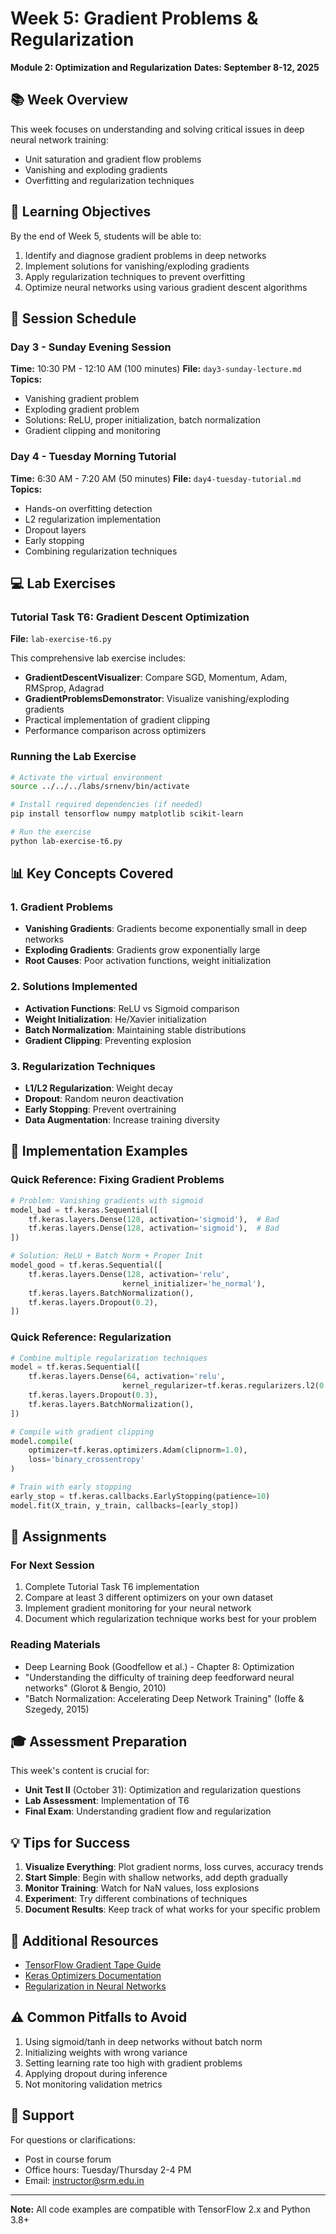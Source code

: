 # Week 5: Gradient Problems & Regularization
**Module 2: Optimization and Regularization**
**Dates: September 8-12, 2025**

## 📚 Week Overview
This week focuses on understanding and solving critical issues in deep neural network training:
- Unit saturation and gradient flow problems
- Vanishing and exploding gradients
- Overfitting and regularization techniques

## 🎯 Learning Objectives
By the end of Week 5, students will be able to:
1. Identify and diagnose gradient problems in deep networks
2. Implement solutions for vanishing/exploding gradients
3. Apply regularization techniques to prevent overfitting
4. Optimize neural networks using various gradient descent algorithms

## 📅 Session Schedule

### Day 3 - Sunday Evening Session
**Time:** 10:30 PM - 12:10 AM (100 minutes)
**File:** `day3-sunday-lecture.md`
**Topics:**
- Vanishing gradient problem
- Exploding gradient problem
- Solutions: ReLU, proper initialization, batch normalization
- Gradient clipping and monitoring

### Day 4 - Tuesday Morning Tutorial
**Time:** 6:30 AM - 7:20 AM (50 minutes)
**File:** `day4-tuesday-tutorial.md`
**Topics:**
- Hands-on overfitting detection
- L2 regularization implementation
- Dropout layers
- Early stopping
- Combining regularization techniques

## 💻 Lab Exercises

### Tutorial Task T6: Gradient Descent Optimization
**File:** `lab-exercise-t6.py`

This comprehensive lab exercise includes:
- **GradientDescentVisualizer**: Compare SGD, Momentum, Adam, RMSprop, Adagrad
- **GradientProblemsDemonstrator**: Visualize vanishing/exploding gradients
- Practical implementation of gradient clipping
- Performance comparison across optimizers

### Running the Lab Exercise
```bash
# Activate the virtual environment
source ../../../labs/srnenv/bin/activate

# Install required dependencies (if needed)
pip install tensorflow numpy matplotlib scikit-learn

# Run the exercise
python lab-exercise-t6.py
```

## 📊 Key Concepts Covered

### 1. Gradient Problems
- **Vanishing Gradients**: Gradients become exponentially small in deep networks
- **Exploding Gradients**: Gradients grow exponentially large
- **Root Causes**: Poor activation functions, weight initialization

### 2. Solutions Implemented
- **Activation Functions**: ReLU vs Sigmoid comparison
- **Weight Initialization**: He/Xavier initialization
- **Batch Normalization**: Maintaining stable distributions
- **Gradient Clipping**: Preventing explosion

### 3. Regularization Techniques
- **L1/L2 Regularization**: Weight decay
- **Dropout**: Random neuron deactivation
- **Early Stopping**: Prevent overtraining
- **Data Augmentation**: Increase training diversity

## 🔧 Implementation Examples

### Quick Reference: Fixing Gradient Problems
```python
# Problem: Vanishing gradients with sigmoid
model_bad = tf.keras.Sequential([
    tf.keras.layers.Dense(128, activation='sigmoid'),  # Bad
    tf.keras.layers.Dense(128, activation='sigmoid'),  # Bad
])

# Solution: ReLU + Batch Norm + Proper Init
model_good = tf.keras.Sequential([
    tf.keras.layers.Dense(128, activation='relu',
                         kernel_initializer='he_normal'),
    tf.keras.layers.BatchNormalization(),
    tf.keras.layers.Dropout(0.2),
])
```

### Quick Reference: Regularization
```python
# Combine multiple regularization techniques
model = tf.keras.Sequential([
    tf.keras.layers.Dense(64, activation='relu',
                         kernel_regularizer=tf.keras.regularizers.l2(0.01)),
    tf.keras.layers.Dropout(0.3),
    tf.keras.layers.BatchNormalization(),
])

# Compile with gradient clipping
model.compile(
    optimizer=tf.keras.optimizers.Adam(clipnorm=1.0),
    loss='binary_crossentropy'
)

# Train with early stopping
early_stop = tf.keras.callbacks.EarlyStopping(patience=10)
model.fit(X_train, y_train, callbacks=[early_stop])
```

## 📝 Assignments

### For Next Session
1. Complete Tutorial Task T6 implementation
2. Compare at least 3 different optimizers on your own dataset
3. Implement gradient monitoring for your neural network
4. Document which regularization technique works best for your problem

### Reading Materials
- Deep Learning Book (Goodfellow et al.) - Chapter 8: Optimization
- "Understanding the difficulty of training deep feedforward neural networks" (Glorot & Bengio, 2010)
- "Batch Normalization: Accelerating Deep Network Training" (Ioffe & Szegedy, 2015)

## 🎓 Assessment Preparation
This week's content is crucial for:
- **Unit Test II** (October 31): Optimization and regularization questions
- **Lab Assessment**: Implementation of T6
- **Final Exam**: Understanding gradient flow and regularization

## 💡 Tips for Success
1. **Visualize Everything**: Plot gradient norms, loss curves, accuracy trends
2. **Start Simple**: Begin with shallow networks, add depth gradually
3. **Monitor Training**: Watch for NaN values, loss explosions
4. **Experiment**: Try different combinations of techniques
5. **Document Results**: Keep track of what works for your specific problem

## 🔗 Additional Resources
- [TensorFlow Gradient Tape Guide](https://www.tensorflow.org/guide/autodiff)
- [Keras Optimizers Documentation](https://keras.io/api/optimizers/)
- [Regularization in Neural Networks](https://keras.io/api/layers/regularization_layers/)

## ⚠️ Common Pitfalls to Avoid
1. Using sigmoid/tanh in deep networks without batch norm
2. Initializing weights with wrong variance
3. Setting learning rate too high with gradient problems
4. Applying dropout during inference
5. Not monitoring validation metrics

## 📧 Support
For questions or clarifications:
- Post in course forum
- Office hours: Tuesday/Thursday 2-4 PM
- Email: instructor@srm.edu.in

---
**Note:** All code examples are compatible with TensorFlow 2.x and Python 3.8+